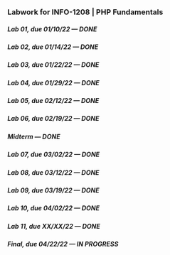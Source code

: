 ### Labwork for INFO-1208 | PHP Fundamentals
##### Lab 01, due 01/10/22 — DONE
##### Lab 02, due 01/14/22 — DONE
##### Lab 03, due 01/22/22 — DONE
##### Lab 04, due 01/29/22 — DONE
##### Lab 05, due 02/12/22 — DONE
##### Lab 06, due 02/19/22 — DONE
##### Midterm — DONE
##### Lab 07, due 03/02/22 — DONE
##### Lab 08, due 03/12/22 — DONE
##### Lab 09, due 03/19/22 — DONE
##### Lab 10, due 04/02/22 — DONE
##### Lab 11, due XX/XX/22 — DONE
##### Final, due 04/22/22 — IN PROGRESS
